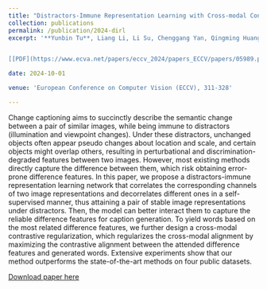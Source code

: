```yaml
---
title: "Distractors-Immune Representation Learning with Cross-modal Contrastive Regularization for Change Captioning"
collection: publications
permalink: /publication/2024-dirl
excerpt: '**Yunbin Tu**, Liang Li, Li Su, Chenggang Yan, Qingming Huang.


[[PDF](https://www.ecva.net/papers/eccv_2024/papers_ECCV/papers/05989.pdf) [Code](https://github.com/tuyunbin/DIRL) [Poster](/assets/eccv24_poster.pdf) [Supp.](https://arxiv.org/pdf/2407.11683)]'

date: 2024-10-01

venue: 'European Conference on Computer Vision (ECCV), 311-328'

---
```


Change captioning aims to succinctly describe the semantic change between a pair of similar images, while being immune to distractors (illumination and viewpoint changes). Under these distractors, unchanged objects often appear pseudo changes about location and scale, and certain objects might overlap others, resulting in perturbational and discrimination-degraded features between two images. However, most existing methods directly capture the difference between them, which risk obtaining error-prone difference features. In this paper, we propose a distractors-immune representation learning network that correlates the corresponding channels of two image representations and decorrelates different ones in a self-supervised manner, thus attaining a pair of stable image representations under distractors. Then, the model can better interact them to capture the reliable difference features for caption generation. To yield words based on the most related difference features, we further design a cross-modal contrastive regularization, which regularizes the cross-modal alignment by maximizing the contrastive alignment between the attended difference features and generated words. Extensive experiments show that our method outperforms the state-of-the-art methods on four public datasets. 

[Download paper here](https://www.ecva.net/papers/eccv_2024/papers_ECCV/papers/05989.pdf)
